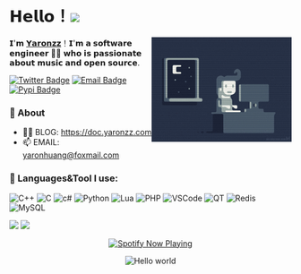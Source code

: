 


# 𝗛𝗲𝗹𝗹𝗼！<img src="https://user-images.githubusercontent.com/5679180/79618120-0daffb80-80be-11ea-819e-d2b0fa904d07.gif" width="27px"> 

<img align="right" width="250px" src="https://raw.githubusercontent.com/yaronzz/yaronzz/master/res/1.gif" />

𝗜'𝗺 [𝗬𝗮𝗿𝗼𝗻𝘇𝘇](https://github.com/yaronzz)！𝗜'𝗺 𝗮 𝘀𝗼𝗳𝘁𝘄𝗮𝗿𝗲 𝗲𝗻𝗴𝗶𝗻𝗲𝗲𝗿 👨‍💻 𝘄𝗵𝗼 𝗶𝘀 𝗽𝗮𝘀𝘀𝗶𝗼𝗻𝗮𝘁𝗲 𝗮𝗯𝗼𝘂𝘁 𝗺𝘂𝘀𝗶𝗰 𝗮𝗻𝗱 𝗼𝗽𝗲𝗻 𝘀𝗼𝘂𝗿𝗰𝗲.

[![Twitter Badge](https://img.shields.io/badge/-Twitter-1da1f2?style=for-the-badge&logo=twitter&logoColor=white)](https://twitter.com/Yaronzz)
[![Email Badge](https://img.shields.io/badge/-GMAIL-D14836?style=for-the-badge&logo=gmail&logoColor=white)](mailto:yaronhuang@foxmail.com)
[![Pypi Badge](https://img.shields.io/badge/PyPI-3775a9.svg?style=for-the-badge&logo=pypi&logoColor=white)](https://pypi.org/user/yaronh/)

<!-- ![visitors](https://visitor-badge.laobi.icu/badge?page_id=yaronzz) -->



### 🍜 About

- 👨‍💻 BLOG:  https://doc.yaronzz.com
- 📫 EMAIL: yaronhuang@foxmail.com

### 🌱 Languages&Tool I use: 
![C++](https://img.shields.io/badge/C++-F15B2A?style=flat-square&logo=c%2b%2b)
![C](https://img.shields.io/badge/C-0b0b0b?style=flat-square&logo=c)
![c#](https://img.shields.io/badge/C%23-239120?style=flat-square&logo=c%20sharp)
![Python](https://img.shields.io/badge/Python-3572a5?style=flat-square&logo=python&logoColor=white)
![Lua](https://img.shields.io/badge/LUA-2C2D72?style=flat-square&logo=lua)
![PHP](https://img.shields.io/badge/PHP-777BB4?style=flat-square&logo=php&logoColor=white)
![VSCode](https://img.shields.io/badge/VScode-007ACC?style=flat-square&logo=visual%20studio%20code)
![QT](https://img.shields.io/badge/QT-41CD52?style=flat-square&logo=qt&logoColor=white)
![Redis](https://img.shields.io/badge/Redis-DC382D?style=flat-square&logo=redis&logoColor=white)
![MySQL](https://img.shields.io/badge/MySQL-4479A1?style=flat-square&logo=mysql&logoColor=white)

<img src="https://github-readme-stats.vercel.app/api?username=yaronzz&show_icons=true&theme=radical">

<img src="https://github-readme-stats.vercel.app/api/wakatime?username=yaronzz&layout=compact&theme=vision-friendly-dark">

<p align="center">
  <a href="https://open.spotify.com/user/9jkfb4jstu243z6qyvlz7ecu5" target="_blank"><img src="https://now-playing-on-spotify.vercel.app/api/spotify" alt="Spotify Now Playing" width="350"/></a>
</p>
<p align="center">
<img src="https://profile-counter.glitch.me/yaronzz/count.svg" alt="Hello world" />
</p>


